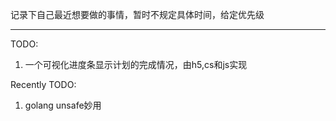记录下自己最近想要做的事情，暂时不规定具体时间，给定优先级
___

TODO:

1. 一个可视化进度条显示计划的完成情况，由h5,cs和js实现


Recently TODO:

1. golang unsafe妙用
